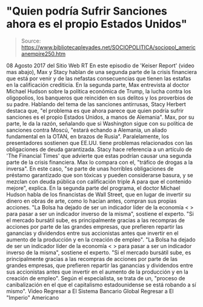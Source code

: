 # "Quien podría Sufrir Sanciones ahora es el propio Estados Unidos"

> Source: https://www.bibliotecapleyades.net/SOCIOPOLITICA/sociopol_americanempire250.htm

08 Agosto 2017
del Sitio Web RT
En este episodio de 'Keiser Report' (video mas abajo), Max y Stacy hablan de una segunda parte de la crisis financiera que está por venir y de las nefastas consecuencias que tienen las estafas en la calificación crediticia.
En la segunda parte, Max entrevista al doctor Michael Hudson sobre la política económica de Trump, la lucha contra los oligopolios, los banqueros que reinciden en sus delitos y los proverbios de su padre. Hablando del tema de las sanciones antirrusas, Stacy Herbert destaca que,
"el problema es que ahora parece que quien podría sufrir sanciones es el propio Estados Unidos, a manos de Alemania".
Max, por su parte, le da la razón, señalando que si Washington sigue con su política de sanciones contra Moscú,
"estará echando a Alemania, un aliado fundamental en la OTAN, en brazos de Rusia".
Paralelamente, los presentadores sostienen que EE.UU. tiene problemas relacionados con las obligaciones de deuda garantizada.
Stacy hace referencia a un artículo de 'The Financial Times' que advierte que estas podrían causar una segunda parte de la crisis financiera. Max lo compara con el,
"tráfico de drogas a la inversa".
En este caso,
"se parte de unas horribles obligaciones de préstamo garantizado que son tóxicas y pueden considerarse basura, y se mezclan con deuda pública con calificación triple A para que el contenido mejore", explica.
En la segunda parte del programa, el doctor Michael Hudson habla de los financistas de Wall Street, que en lugar de invertir su dinero en obras de arte, como lo hacían antes, compran sus propias acciones.
"La Bolsa ha dejado de ser un indicador líder de la economía < > para pasar a ser un indicador inverso de la misma", sostiene el experto. "Si el mercado bursátil sube, es principalmente gracias a las recompras de acciones por parte de las grandes empresas, que prefieren repartir las ganancias y dividendos entre sus accionistas antes que invertir en el aumento de la producción y en la creación de empleo".
"La Bolsa ha dejado de ser un indicador líder de la economía < > para pasar a ser un indicador inverso de la misma", sostiene el experto.
"Si el mercado bursátil sube, es principalmente gracias a las recompras de acciones por parte de las grandes empresas, que prefieren repartir las ganancias y dividendos entre sus accionistas antes que invertir en el aumento de la producción y en la creación de empleo".
Según el especialista, se trata de un,
"proceso de canibalización en el que el capitalismo estadounidense se está robando a sí mismo".
Video
Regresar a El Sistema Bancario Global
Regresar a El "Imperio" Americano
